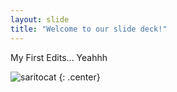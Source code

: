 ```yaml
---
layout: slide
title: "Welcome to our slide deck!"
---
```


My First Edits... Yeahhh

![saritocat](https://octodex.github.com/images/saritocat.png)
{: .center}
